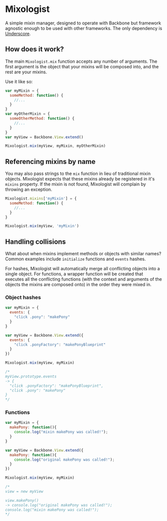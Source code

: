 # Mixologist

A simple mixin manager, designed to operate with Backbone but framework agnostic enough to be used with other frameworks. The only dependency is [Underscore](http://underscorejs.org/).

## How does it work?
The main ```Mixologist.mix``` function accepts any number of arguments. The first argument is the object that your mixins will be composed into, and the rest are your mixins.

Use it like so:

```javascript
var myMixin = {
  someMethod: function() {
    //...
  }
}
var myOtherMixin = {
  someOtherMethod: function() {
    //...
  }
}
var myView = Backbone.View.extend()

Mixologist.mix(myView, myMixin, myOtherMixin)
```

## Referencing mixins by name
You may also pass strings to the ```mix``` function in lieu of traditional mixin objects. Mixologist expects that these mixins already be registered in it's ```mixins``` property. If the mixin is not found, Mixologist will complain by throwing an exception.

```javascript
Mixologist.mixins['myMixin'] = {
  someMethod: function() {
    //...
  }
}

Mixologist.mix(myView, 'myMixin')
```

## Handling collisions
What about when mixins implement methods or objects with similar names? Common examples include ```initialize``` functions and ```events``` hashes.

For hashes, Mixologist will automatically merge all conflicting objects into a single object.
For functions, a wrapper function will be created that executes all the conflicting functions (with the context and arguments of the objects the mixins are composed onto) in the order they were mixed in.

### Object hashes
```javascript
var myMixin = {
  events: {
    "click .pony": "makePony"
  }
}

var myView = Backbone.View.extend({
  events: {
    "click .ponyFactory": "makePonyBlueprint"
  }
})

Mixologist.mix(myView, myMixin)

/*
myView.prototype.events
-> {
  "click .ponyFactory": "makePonyBlueprint",
  "click .pony": "makePony"
}
*/

```

### Functions
```javascript
var myMixin = {
  makePony: function(){
    console.log("mixin makePony was called!");
  }
}

var myView = Backbone.View.extend({
  makePony: function(){
    console.log("original makePony was called!");
  }
})

Mixologist.mix(myView, myMixin)

/*
view = new myView

view.makePony()
-> console.log("original makePony was called!");
console.log("mixin makePony was called!");
*/

```
